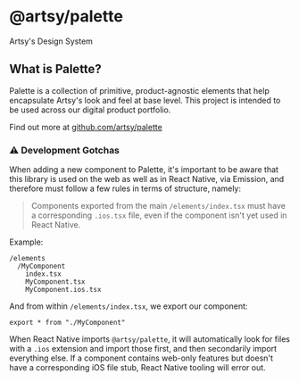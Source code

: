 # @artsy/palette

Artsy's Design System

## What is Palette?

Palette is a collection of primitive, product-agnostic elements that help encapsulate Artsy's look and feel at base level. This project is intended to be used
across our digital product portfolio.

Find out more at [github.com/artsy/palette](https://github.com/artsy/palette)

### ⚠️ Development Gotchas

When adding a new component to Palette, it's important to be aware that this library is used on the web as well as in React Native, via Emission, and therefore must follow a few rules in terms of structure, namely:

> Components exported from the main `/elements/index.tsx` must have a corresponding `.ios.tsx` file, even if the component isn't yet used in React Native.

Example:

```
/elements
  /MyComponent
    index.tsx
    MyComponent.tsx
    MyComponent.ios.tsx
```

And from within `/elements/index.tsx`, we export our component:

```tsx
export * from "./MyComponent"
```

When React Native imports `@artsy/palette`, it will automatically look for files with a `.ios` extension and import those first, and then secondarily import everything else. If a component contains web-only features but doesn't have a corresponding iOS file stub, React Native tooling will error out.
